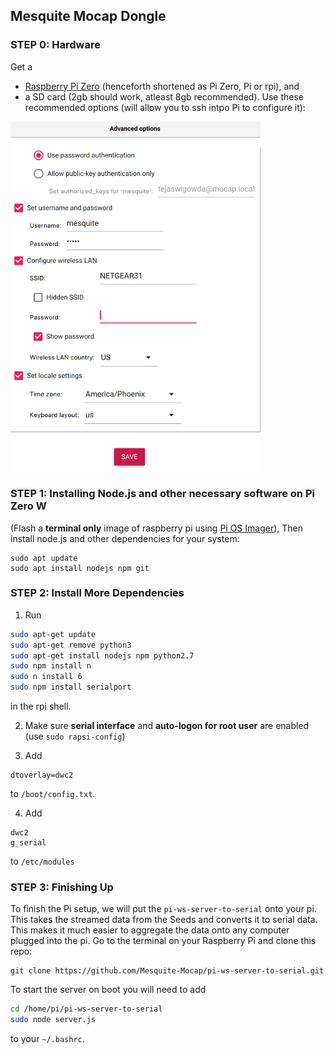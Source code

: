 
## Mesquite Mocap Dongle

### STEP 0: Hardware

Get a 
- [Raspberry Pi Zero](https://www.raspberrypi.com/products/raspberry-pi-zero/) (henceforth shortened as Pi Zero, Pi or rpi), and 
- a SD card (2gb should work, atleast 8gb recommended). Use these recommended options (will allow you to ssh intpo Pi to configure it):

<img src=rpiopts.png width=400>


### STEP 1: Installing Node.js and other necessary software on Pi Zero W

(Flash a **terminal only** image of raspberry pi using [Pi OS Imager](https://www.raspberrypi.com/software/)), Then install node.js and other dependencies for your system: 

```
sudo apt update
sudo apt install nodejs npm git
```

### STEP 2: Install More Dependencies

1. Run  
```sh
sudo apt-get update
sudo apt-get remove python3
sudo apt-get install nodejs npm python2.7
sudo npm install n
sudo n install 6
sudo npm install serialport

```
in the rpi shell.


2. Make sure **serial interface** and **auto-logon for root user** are enabled (use `sudo rapsi-config`)



3. Add 
```
dtoverlay=dwc2
```
to `/boot/config.txt`.


4. Add 

```
dwc2
g_serial
```
to `/etc/modules`


### STEP 3: Finishing Up

To finish the Pi setup, we will put the `pi-ws-server-to-serial` onto your pi. This takes the streamed data from the Seeds and  converts it to serial data. This makes it much easier to aggregate the data onto any computer plugged into the pi. Go to the terminal on your Raspberry Pi and clone this repo:

```
git clone https://github.com/Mesquite-Mocap/pi-ws-server-to-serial.git
```

To start the server on boot you will need to add

```sh
cd /home/pi/pi-ws-server-to-serial
sudo node server.js

```
to your `~/.bashrc`.

